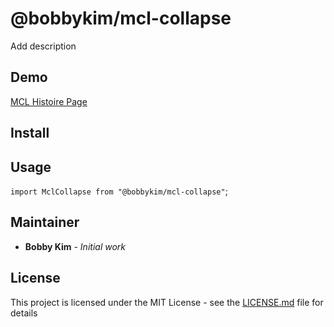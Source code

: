 # @bobbykim/mcl-collapse

Add description

## Demo

[MCL Histoire Page](https://manguito-component-library.vercel.app/story/{%story-link%})

## Install

## Usage

`import MclCollapse from "@bobbykim/mcl-collapse"`;

## Maintainer

- **Bobby Kim** - _Initial work_

## License

This project is licensed under the MIT License - see the [LICENSE.md](./LICENSE.md) file for details
